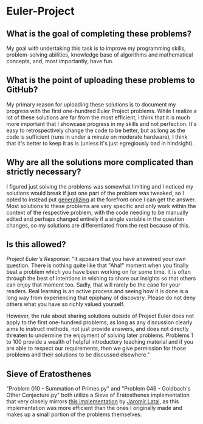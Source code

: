 # Euler-Project


## What is the goal of completing these problems?

My goal with undertaking this task is to improve my programming skills, problem-solving abilities, knowledge base of algorithms and mathematical concepts, and, most importantly, have fun.


## What is the point of uploading these problems to GitHub?

My primary reason for uploading these solutions is to document my progress with the first one-hundred Euler Project problems. While I realize a lot of these solutions are far from the most efficient, I think that it is much more important that I showcase progress in my skills and not perfection. It's easy to retrospectively change the code to be better, but as long as the code is sufficient (runs in under a minute on moderate hardware), I think that it's better to keep it as is (unless it's just egregiously bad in hindsight).


## Why are all the solutions more complicated than strictly necessary?

I figured just solving the problems was somewhat limiting and I noticed my solutions would break if just one part of the problem was tweaked, so I opted to instead put [generalizing](https://wiki.c2.com/?WhatIsGeneralization) at the forefront once I can get the answer. Most solutions to these problems are very specific and only work within the context of the respective problem, with the code needing to be manually edited and perhaps changed entirely if a single variable in the question changes, so my solutions are differentiated from the rest because of this.



## Is this allowed?

*Project Euler's Response:*
  "It appears that you have answered your own question. There is nothing quite like that "Aha!" moment when you finally beat a problem which you have been working on for some time. It is often through the best of intentions in wishing to share our insights so that others can enjoy that moment too. Sadly, that will rarely be the case for your readers. Real learning is an active process and seeing how it is done is a long way from experiencing that epiphany of discovery. Please do not deny others what you have so richly valued yourself.

  However, the rule about sharing solutions outside of Project Euler does not apply to the first one-hundred problems, as long as any discussion clearly aims to instruct methods, not just provide answers, and does not directly threaten to undermine the enjoyment of solving later problems. Problems 1 to 100 provide a wealth of helpful introductory teaching material and if you are able to respect our requirements, then we give permission for those problems and their solutions to be discussed elsewhere."



## Sieve of Eratosthenes
"Problem 010 - Summation of Primes.py" and "Problem 046 - Goldbach's Other Conjecture.py" both utilize a Sieve of Eratosthenes implementation that very closely mirrors [this implementation](https://gist.github.com/jermenkoo/3728135) by [Jaromir Latal](https://gist.github.com/jermenkoo), as this implementation was more efficient than the ones I originally made and makes up a small portion of the problems themselves.
